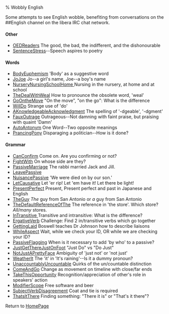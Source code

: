 % Wobbly English

Some attempts to see English wobble, benefiting from conversations on the ##English channel on the libera IRC chat network.

#### Other

* [OEDReaders](OEDReaders.html) The good, the bad, the indifferent, and the dishonourable
* [SentenceStress](SentenceStress.html)--Speech aspires to poetry

#### Words

* [BodyEuphemism](BodyEuphemism.html) 'Body' as a suggestive word
* [JoJoe](JoJoe.html) Jo--a girl's name, Joe--a boy's name
* [NurseryNursingSchoolHome ](NurseryNursingSchoolHome.html) Nursing in the nursery, at home and at school
* [TheDealWithWeal](TheDealWithWeal.html) How to pronounce the obsolete word, 'weal'
* [GoOntheMove](GoOntheMove.html) "On the move", "on the go": What is the difference
* [WillDo](WillDo.html) Strange use of 'do'
* [AKnowledgeableAcknowledgment](AKnowledgeableAcknowledgment.html) The spelling of '-dgeable', '-dgment'
* [FauxOutrage](FauxOutrage.html) Outrageous--Not damning with faint praise, but praising with quaint 'Damn'
* [AutoAntonym](AutoAntonym.html) One Word--Two opposite meanings
* [PrancingPony](PrancingPony.html) Disparaging a politician--How is it done?

#### Grammar

* [CanConfirm](CanConfirm.html) Come on. Are you confirming or not?
* [FightWith](FightWith.html) On whose side are they?
* [PassiveMarriage](PassiveMarriage.html) The rabbi married Jack and Jill.
* [LeavePassive](LeavePassive.html)
* [NuisancePassive](NuisancePassive.html) 'We were died on by our son.'
* [LetCausative](LetCausative.html) Let 'er rip! Let 'em have it! Let there be light!
* [PresentPerfect](PresentPerfect.html) Present, Present perfect and past in Japanese and English
* [TheGuy](TheGuy.html) *The* guy from San Antonio or *a* guy from San Antonio
* [TheDefaultReferenceOfThe](TheDefaultReferenceOfThe.html) The reference in 'the store'. Which store? *All/many* stores.
* [InTransitive ](InTransitive.html) Transitive and intransitive: What is the difference?
* [ErgativeVerb](ErgativeVerb.html) Challenge: Find 2 in/transitive verbs which go together
* [GettingLaid](GettingLaid.html) Boswell teaches Dr Johnson how to describe liaisons
* [WhileAspect](WhileAspect.html) Wait, while we check your ID, OR while we are checking your ID?
* [PassiveFlagging](PassiveFlagging.html) When is it necessary to add 'by who' to a passive?
* [JustGetThereJustOnFoot](JustGetThereJustOnFoot.html) "Just Do" vs "Do Just"
* [NotJustAPrettyFace](NotJustAPrettyFace.html) Ambiguity of 'just not' or 'not just'
* [WeatherIt](WeatherIt.html) The 'it' in 'It's raining'--Is it a dummy pronoun?
* [UnaccountablyUncountable](UnaccountablyUncountable.html) Quirks of the un/countable distinction 
* [ComeAndGo](ComeAndGo.html) Change as movement on timeline with close/far ends
* [TakeThisOpportunity](TakeThisOpportunity.html) Recognition/appreciation of other's role in speakers' action
* [ModifierScope](ModifierScope.html) Free software and beer
* [SubjectVerbDisagreement](SubjectVerbDisagreement.html) Coat and tie is required
* [ThatsItThere](ThatsItThere.html) Finding something: "There it is" or "That's it there"?


Return to [HomePage](HomePage.html)

